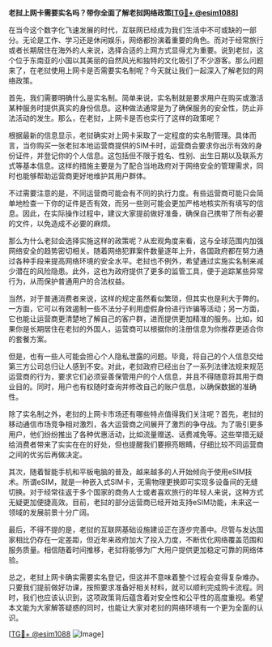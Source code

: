 **老挝上网卡需要实名吗？带你全面了解老挝网络政策[[TG💪+ @esim1088](https://t.me/s/esim1088)]**

在当今这个数字化飞速发展的时代，互联网已经成为我们生活中不可或缺的一部分。无论是工作、学习还是休闲娱乐，网络都扮演着重要的角色。而对于经常旅行或者长期居住在海外的人来说，选择合适的上网方式显得尤为重要。说到老挝，这个位于东南亚的小国以其美丽的自然风光和独特的文化吸引了不少游客。那么问题来了，在老挝使用上网卡是否需要实名制呢？今天就让我们一起深入了解老挝的网络政策。

首先，我们需要明确什么是实名制。简单来说，实名制就是要求用户在购买或激活某种服务时提供真实的身份信息。这种做法通常是为了确保服务的安全性，防止非法活动的发生。那么，在老挝，上网卡是否也实行了这样的政策呢？

根据最新的信息显示，老挝确实对上网卡采取了一定程度的实名制管理。具体而言，当你购买一张老挝本地运营商提供的SIM卡时，运营商会要求你出示有效的身份证件，并登记你的个人信息。这包括但不限于姓名、性别、出生日期以及联系方式等基本信息。这样的措施主要是为了配合当地政府对于网络安全的管理需求，同时也能够帮助运营商更好地维护其用户群体。

不过需要注意的是，不同运营商可能会有不同的执行力度。有些运营商可能只会简单地检查一下你的证件是否有效，而另一些则可能会更加严格地核实所有填写的信息。因此，在实际操作过程中，建议大家提前做好准备，确保自己携带了所有必要的文件，以免造成不必要的麻烦。

那么为什么老挝会选择实施这样的政策呢？从宏观角度来看，这与全球范围内加强网络安全的趋势密切相关。随着网络犯罪案件数量逐年上升，各国政府都在努力通过各种手段来提高网络环境的安全水平。老挝也不例外，希望通过实施实名制来减少潜在的风险隐患。此外，这也为政府提供了更多的监管工具，便于追踪某些异常行为，从而保护普通用户的合法权益。

当然，对于普通消费者来说，这样的规定虽然看似繁琐，但其实也是利大于弊的。一方面，它可以有效遏制一些不法分子利用虚假身份进行诈骗等活动；另一方面，它也能让运营商更清楚地了解自己的客户群，进而提供更加精准的服务。比如，如果你是长期居住在老挝的外国人，运营商可以根据你的注册信息为你推荐更适合你的套餐方案。

但是，也有一些人可能会担心个人隐私泄露的问题。毕竟，将自己的个人信息交给第三方公司总归让人感到不安。对此，老挝政府已经出台了一系列法律法规来规范运营商的行为，要求它们必须妥善保管用户的个人信息，并且不得随意将其用于商业目的。同时，用户也有权随时查询并修改自己的账户信息，以确保数据的准确性。

除了实名制之外，老挝的上网卡市场还有哪些特点值得我们关注呢？首先，老挝的移动通信市场竞争相对激烈，各大运营商之间展开了激烈的争夺战。为了吸引更多用户，他们纷纷推出了各种优惠活动，比如流量赠送、话费减免等。这些举措无疑给消费者带来了实实在在的好处，但也提醒我们要擦亮眼睛，仔细比较不同运营商之间的优劣后再做决定。

其次，随着智能手机和平板电脑的普及，越来越多的人开始倾向于使用eSIM技术。所谓eSIM，就是一种嵌入式SIM卡，无需物理更换即可实现多设备间的无缝切换。对于经常往返于多个国家的商务人士或者喜欢旅行的年轻人来说，这种方式无疑更加便捷高效。目前，老挝的部分运营商已经开始支持eSIM功能，未来这一领域的发展前景十分广阔。

最后，不得不提的是，老挝的互联网基础设施建设正在逐步完善中。尽管与发达国家相比仍存在一定差距，但近年来政府加大了投入力度，不断优化网络覆盖范围和服务质量。相信随着时间推移，老挝将能够为广大用户提供更加稳定可靠的网络体验。

总之，老挝上网卡确实需要实名登记，但这并不意味着整个过程会变得复杂难办。只要我们提前做好功课，按照要求准备好相关材料，就可以顺利完成购卡流程。同时，我们也应该认识到，这项政策背后蕴含着对安全性和公平性的高度重视。希望本文能为大家解答疑惑的同时，也能让大家对老挝的网络环境有一个更为全面的认识。

[[TG💪+ @esim1088](https://t.me/s/esim1088) ![Image](https://i.postimg.cc/4NQfJmqS/Snipaste-2025-05-13-00-14-12.png)]